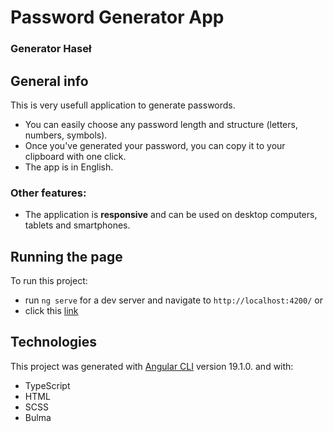 # Password Generator App
### Generator Haseł

## General info
This is very usefull application to generate passwords. 
* You can easily choose any password length and structure (letters, numbers, symbols). 
* Once you've generated your password, you can copy it to your clipboard with one click.
* The app is in English.

### Other features:
* The application is **responsive** and can be used on desktop computers, tablets and smartphones.

## Running the page
To run this project:
* run `ng serve` for a dev server and navigate to `http://localhost:4200/` or
* click this [link](https://piterbud.github.io/Password-Generator-App/)

## Technologies
This project was generated with [Angular CLI](https://github.com/angular/angular-cli) version 19.1.0. and with:
* TypeScript
* HTML
* SCSS
* Bulma
